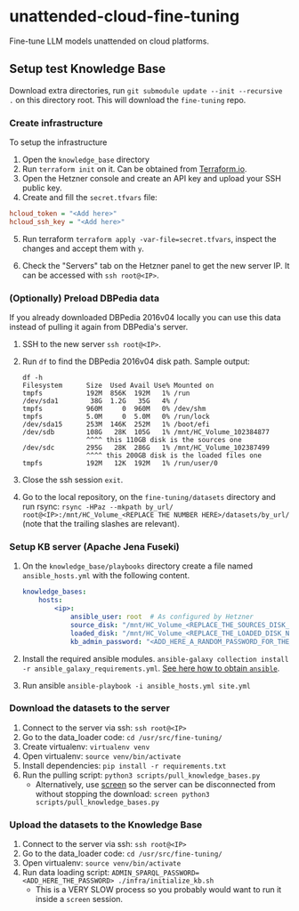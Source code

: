 # unattended-cloud-fine-tuning
Fine-tune LLM models unattended on cloud platforms.

## Setup test Knowledge Base

Download extra directories, run `git submodule update --init --recursive .` on this directory root. This will download the `fine-tuning` repo.

### Create infrastructure

To setup the infrastructure

1. Open the `knowledge_base` directory
2. Run `terraform init` on it. Can be obtained from [Terraform.io](https://www.terraform.io/).
3. Open the Hetzner console and create an API key and upload your SSH public key.
4. Create and fill the `secret.tfvars` file:

```ini
hcloud_token = "<Add here>"
hcloud_ssh_key = "<Add here>"
```

5. Run terraform `terraform apply -var-file=secret.tfvars`, inspect the changes and accept them with `y`.

6. Check the "Servers" tab on the Hetzner panel to get the new server IP. It can be accessed with `ssh root@<IP>`.

### (Optionally) Preload DBPedia data
If you already downloaded DBPedia 2016v04 locally you can use this data instead of pulling it again from DBPedia's server.

1. SSH to the new server `ssh root@<IP>`.
2. Run `df` to find the DBPedia 2016v04 disk path. Sample output:

    ```
    df -h
    Filesystem      Size  Used Avail Use% Mounted on
    tmpfs           192M  856K  192M   1% /run
    /dev/sda1        38G  1.2G   35G   4% /
    tmpfs           960M     0  960M   0% /dev/shm
    tmpfs           5.0M     0  5.0M   0% /run/lock
    /dev/sda15      253M  146K  252M   1% /boot/efi
    /dev/sdb        108G   28K  105G   1% /mnt/HC_Volume_102384877
                    ^^^^ this 110GB disk is the sources one
    /dev/sdc        295G   28K  286G   1% /mnt/HC_Volume_102387499
                    ^^^^ this 200GB disk is the loaded files one
    tmpfs           192M   12K  192M   1% /run/user/0
    ```

3. Close the ssh session `exit`.
4. Go to the local repository, on the `fine-tuning/datasets` directory and run rsync:    `rsync -HPaz --mkpath by_url/ root@<IP>:/mnt/HC_Volume_<REPLACE THE NUMBER HERE>/datasets/by_url/` (note that the trailing slashes are relevant).

### Setup KB server (Apache Jena Fuseki)

1. On the `knowledge_base/playbooks` directory create a file named `ansible_hosts.yml` with the following content.

    ```yaml
    knowledge_bases:
        hosts:
            <ip>:
                ansible_user: root  # As configured by Hetzner
                source_disk: "/mnt/HC_Volume_<REPLACE_THE_SOURCES_DISK_NUMBER_HERE>"
                loaded_disk: "/mnt/HC_Volume_<REPLACE_THE_LOADED_DISK_NUMBER_HERE>"
                kb_admin_password: "<ADD_HERE_A_RANDOM_PASSWORD_FOR_THE_KNOWLEDGE_BASE>"
    ```

2. Install the required ansible modules. `ansible-galaxy collection install -r ansible_galaxy_requirements.yml`. [See here how to obtain `ansible`](https://docs.ansible.com/ansible/latest/installation_guide/intro_installation.html#installing-and-upgrading-ansible).

3. Run ansible `ansible-playbook -i ansible_hosts.yml site.yml`

### Download the datasets to the server

1. Connect to the server via ssh: `ssh root@<IP>`
2. Go to the data_loader code: `cd /usr/src/fine-tuning/`
3. Create virtualenv: `virtualenv venv`
4. Open virtualenv: `source venv/bin/activate`
5. Install dependencies: `pip install -r requirements.txt`
6. Run the pulling script: `python3 scripts/pull_knowledge_bases.py`
    - Alternatively, use [screen](https://www.gnu.org/software/screen/) so the server can be disconnected from without stopping the download: `screen python3 scripts/pull_knowledge_bases.py`


### Upload the datasets to the Knowledge Base

1. Connect to the server via ssh: `ssh root@<IP>`
2. Go to the data_loader code: `cd /usr/src/fine-tuning/`
3. Open virtualenv: `source venv/bin/activate`
4. Run data loading script: `ADMIN_SPARQL_PASSWORD=<ADD_HERE_THE_PASSWORD> ./infra/initialize_kb.sh`
    - This is a VERY SLOW process so you probably would want to run it inside a `screen` session.
